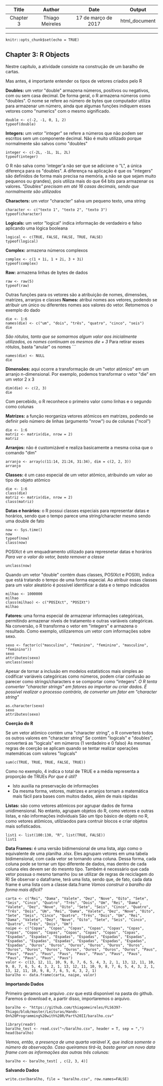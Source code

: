 | Title    | Author        |Date               | Output      |
|:--------:|:-------------:|:-----------------:|:-----------:|
|Chapter 3 |Thiago Meireles|17 de março de 2017|html_document|
---

```{r setup, include=FALSE}
knitr::opts_chunk$set(echo = TRUE)
```

## Chapter 3: R Objects

Nestre capítulo, a atividade consiste na construção de um baralho de cartas.

Mas antes, é importante entender os tipos de vetores criados pelo R

**Doubles:** um vetor "double" armazena números, positivos ou negativos, com ou sem casa decimal. De forma geral, o R armazena números como "doubles". O nome se refere ao número de bytes que  computador utiliza para armazenar um número, ainda que algumas funções indiquem esses vetores como "numerics" com o mesmo significado.
```
double <- c(-2, -1, 0, 1, 2)
typeof(double)
```

**Integers:** um vetor "integer" se refere a números que não podem ser escritos sem um componente decimal. Não é muito utilizado porque normalmente são salvos como "doubles"
```
integer <- c(-2L, -1L, 1L, 2L)
typeof(integer)
```
O R não salva como 'integer'a não ser que se adicione o "L", a única diferença para os "doubles". A diferença na aplicação é que os "integers" são definidos de forma mais precisa na memória, a não se que sejam muito pequenos ou grandes), pois utiliza mais do que 64 bits para armazenar os valores.
*"Doubles" precisam em até 16 casas decimais, sendo que normalmente são utilizados*

**Characters:** um vetor "character" salva um pequeno texto, uma string
```
character <- c("texto 1", "texto 2", "texto 3")
typeof(character)
```

**Logicals:** um vetor "logical" indica informação de verdadeiro e falso aplicando uma lógica booleana
```
logical <- c(TRUE, FALSE, FALSE, TRUE, FALSE)
typeof(logical)
```

**Complex:** armazena números complexos
```
complex <- c(1 + 1i, 1 + 2i, 3 + 3i)
typeof(complex)
```

**Raw:** armazena linhas de bytes de dados
```
raw <- raw(5)
typeof(raw)
```
Outras funções para os vetores são a atribuição de nomes, dimensões, matrizes, arranjos e classes
**Names:** atribui nomes aos vetores, podendo se atribuir um único ou diferentes nomes aos valores do vetor. Retomemos o exemplo do dado
```
die <- 1:6
names(die) <- c("um", "dois", "três", "quatro", "cinco", "seis")
die
```
*São rótulos, tanto que se somarmos algum valor aos inicialmente utilizados, os nomes continuam os mesmos die + 3*
Para retirar esses rótulos, basta "anular" os nomes ```
```
names(die) <- NULL
die
```
**Dimensões:** aqui ocorre a transformação de um "vetor atômico" em um arranjo n-dimensional. Por exemplo, podemos transformar o vetor "die" em um vetor 2 x 3
```
dim(die) <- c(2, 3)
die
```
Com percebido, o R reconhece o primeiro valor como linhas e o segundo como colunas


**Matrizes:** a função reorganiza vetores atômicos em matrizes, podendo se definir pelo número de linhas (argumento "nrow") ou de colunas ("ncol")
```
die <- 1:6
matriz <- matrix(die, nrow = 2)
matriz
```

**Arranjos:** não é customizável e realiza basicamente a mesma coisa que o comando "dim"
```
arranjo <- array(c(11:14, 21:24, 31:34), dim = c(2, 2, 3))
arranjo
```

**Classes:** é um caso especial de um vetor atômico, atribuindo um valor ao tipo de objeto atômico
```
die <- 1:6
class(die)
matriz <- matrix(die, nrow = 2)
class(matriz)
```

**Datas e horários:** o R possui classes especiais para representar datas e horários, sendo que o tempo parece uma string/character mesmo sendo uma double de fato
```
now <- Sys.time()
now
typeof(now)
class(now)
```
POSIXct é um enquadramento utilizado para represnetar datas e horários
*Para ver o valor do vetor, basta remover a classe*
```
unclass(now)
```
Quando um vetor "double" contém duas classes, POSIXct e POSIXt, indica que está tratando o tempo de uma forma especial. Ao atribuir essas classes para um valor aleatório é possível identificar a data e o tempo indicados
```
milhao <- 1000000
milhao
class(milhao) <- c("POSIXct", "POSIXt")
milhao
```

**Fatores:** uma forma especial de armazenar informações categóricas, permitindo armazenar níveis de tratamento e outras variáveis categóricas. Na conversão, o R transforma o vetor em "integers" e armazena o resultado. Como exemplo, utilizaremos um vetor com informações sobre sexo.
```
sexo <- factor(c("masculino", "feminino", "feminino", "masculino", "feminino"))
sexo
attributes(sexo)
unclass(sexo)
```
Apesar de tornar a inclusão em modelos estatísticos mais simples ao codificar variáveis categóricas como números, podem criar confusão ao parecer como strings/characters e se comportar como "integers".
*O R tenta converter "character strings" em fatores ao importar ou criar dados. É possível realizar o processo contrário, de converter um fator em "character string"*
```
as.character(sexo)
sexo
attributes(sexo)
```

**Coerção do R**

Se um vetor atômico contém uma "character string", o R converterá todos os outros valores em "character string"
Se contém "logicals" e "doubles", converterá as "logicals" em números (1 verdadeiro e 0 falso)
As mesmas regras de coerção se aplicam quando se tentar realizar operações matemáticas com valores "logicals"
```
sum(c(TRUE, TRUE, TRUE, FALSE, TRUE))
```
Como no exemplo, 4 indica o total de TRUE e a média representa a proporção de TRUEs
*Por que é útil?*
- Isto auxilia na preservação de informações
- Da mesma forma, vetores, matrizes e arranjos tornam a matemática mais fácil para bases com muitos dados, além de mais rápidas

**Listas:** são como vetores atômicos por agrupar dados de forma unidimensional. No entanto, agrupam objetos do R, como vetores e outras listas, e não informações individuais
São um tipo básico de objeto no R, como vetores atômicos, utilziaodos para contruir blocos e criar objetos mais sofisticados.
```
list1 <- list(100:130, "R", list(TRUE, FALSE))
list1
```

**Data Frames:**  é uma versão bidimensional de uma lista, algo como o equivalente de uma planilha .xlsx.
Eles agrupam vetores em uma tabela bidimensional, com cada vetor se tornando uma coluna. Dessa forma, cada coluna pode se tornar um tipo diferente de dados, mas dentro de cada coluna eles devem ser do mesmto tipo.
Também é necessário que cada vetor possua o mesmo tamanho (ou se utilizar de regras de reciclagem do R)
Se observar o dataframe, terá uma lista, sendo que, de fato, cada data frame é uma lista com a classe data.frame
*Vamos construir o baralho da forma mais difícil?*
```
carta <- c("Rei", "Dama", "Valete", "Dez", "Nove", "Oito", "Sete", "Seis", "Cinco", "Quatro", "Três", "Dois", "Um", "Rei", "Dama", "Valete", "Dez", "Nove", "Oito", "Sete", "Seis", "Cinco", "Quatro", "Três", "Dois", "Um", "Rei", "Dama", "Valete", "Dez", "Nove", "Oito", "Sete", "Seis", "Cinco", "Quatro", "Três", "Dois", "Um", "Rei", "Dama", "Valete", "Dez", "Nove", "Oito", "Sete", "Seis", "Cinco", "Quatro", "Três", "Dois", "Um")
naipe <- c("Copas", "Copas", "Copas", "Copas", "Copas", "Copas", "Copas", "Copas", "Copas", "Copas", "Copas", "Copas", "Copas", "Espadas", "Espadas", "Espadas", "Espadas", "Espadas", "Espadas", "Espadas", "Espadas", "Espadas", "Espadas", "Espadas", "Espadas", "Espadas", "Ouros", "Ouros", "Ouros", "Ouros", "Ouros", "Ouros", "Ouros", "Ouros", "Ouros", "Ouros", "Ouros", "Ouros", "Ouros", "Paus", "Paus", "Paus", "Paus", "Paus", "Paus", "Paus", "Paus", "Paus", "Paus", "Paus", "Paus", "Paus")
valor <- c(13, 12, 11, 10, 9, 8, 7, 6, 5, 4, 3, 2, 1, 13, 12, 11, 10, 9, 8, 7, 6, 5, 4, 3, 2, 1, 13, 12, 11, 10, 9, 8, 7, 6, 5, 4, 3, 2, 1, 13, 12, 11, 10, 9, 8, 7, 6, 5, 4, 3, 2, 1)
baralho <- data.frame(carta, naipe, valor)
```

**Importando Dados**

Primeiro geramos um arquivo *.csv* que está disponível na pasta do github. Faremos o download e, a partir disso, importaremos o arquivo.
```
baralho <- "https://github.com/thiagomeireles/FLS6397-Thiago/blob/master/Leituras/Hands-On%20Programming%20with%20R/Part%20II/baralho.csv"
```

```
library(readr)
baralho_test <- read.csv("~/baralho.csv", header = T, sep = ",")
head(baralho)
```

*Vemos, então, a presença de uma quarta variável *X*, que indica somente o número da observação. Caso queiramos tirá-la, basta gerar um novo data frame com as informações das outras três colunas:*
```
baralho <- baralho_test[ , c(2, 3, 4)]
```


**Salvando Dados**
```
write.csv(baralho, file = "baralho.csv", row.names=FALSE)
```
